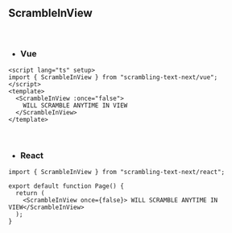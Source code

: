 ## ScrambleInView

&nbsp;

- ### Vue

```tsx
<script lang="ts" setup>
import { ScrambleInView } from "scrambling-text-next/vue";
</script>
<template>
  <ScrambleInView :once="false">
    WILL SCRAMBLE ANYTIME IN VIEW
  </ScrambleInView>
</template>
```

&nbsp;

- ### React

```tsx
import { ScrambleInView } from "scrambling-text-next/react";

export default function Page() {
  return (
    <ScrambleInView once={false}> WILL SCRAMBLE ANYTIME IN VIEW</ScrambleInView>
  );
}
```
